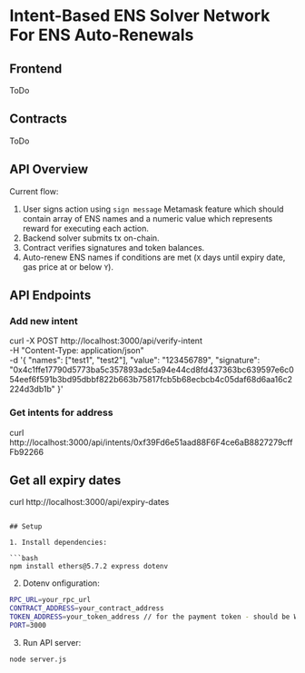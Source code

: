 # Intent-Based ENS Solver Network For ENS Auto-Renewals

## Frontend

ToDo

## Contracts

ToDo

## API Overview

Current flow:

1. User signs action using `sign message` Metamask feature which should contain array of ENS names and a numeric value which represents reward for executing each action.
2. Backend solver submits tx on-chain.
3. Contract verifies signatures and token balances.
4. Auto-renew ENS names if conditions are met (`X` days until expiry date, gas price at or below `Y`).

## API Endpoints

### Add new intent

curl -X POST http://localhost:3000/api/verify-intent \
 -H "Content-Type: application/json" \
 -d '{
"names": ["test1", "test2"],
"value": "123456789",
"signature": "0x4c1ffe17790d5773ba5c357893adc5a94e44cd8fd437363bc639597e6c054eef6f591b3bd95dbbf822b663b75817fcb5b68ecbcb4c05daf68d6aa16c2224d3db1b"
}'

### Get intents for address

curl http://localhost:3000/api/intents/0xf39Fd6e51aad88F6F4ce6aB8827279cffFb92266

## Get all expiry dates

curl http://localhost:3000/api/expiry-dates

````

## Setup

1. Install dependencies:

```bash
npm install ethers@5.7.2 express dotenv
````

2. Dotenv onfiguration:

```bash
RPC_URL=your_rpc_url
CONTRACT_ADDRESS=your_contract_address
TOKEN_ADDRESS=your_token_address // for the payment token - should be WETH mock
PORT=3000
```

3. Run API server:

```bash
node server.js
```
